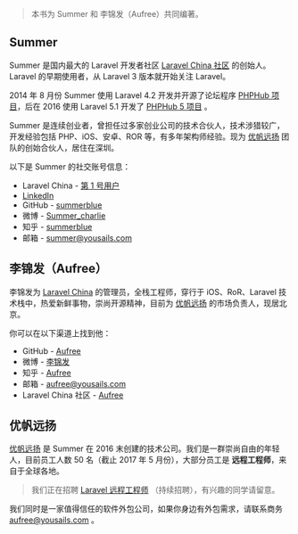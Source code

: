 > 本书为 Summer 和 李锦发（Aufree）共同编著。

## Summer

Summer 是国内最大的 Laravel 开发者社区 [Laravel China 社区](https://laravel-china.org/) 的创始人。Laravel 的早期使用者，从 Laravel 3 版本就开始关注 Laravel。

2014 年 8 月份 Summer 使用 Laravel 4.2 开发并开源了论坛程序 [PHPHub 项目](https://github.com/summerblue/phphub)，后在 2016 使用 Laravel 5.1 开发了  [PHPHub 5 项目](https://github.com/summerblue/phphub5) 。

Summer 是连续创业者，曾担任过多家创业公司的技术合伙人，技术涉猎较广，开发经验包括 PHP、iOS、安卓、ROR 等，有多年架构师经验。现为 [优帆远扬](https://yousails.com/) 团队的创始合伙人，居住在深圳。

以下是 Summer 的社交账号信息：

- Laravel China - [第 1 号用户](https://laravel-china.org/users/1)
- [LinkedIn](https://www.linkedin.com/in/summer-10815431?trk=hp-identity-name)
- GitHub - [summerblue](https://github.com/summerblue)
- 微博 - [Summer_charlie](http://weibo.com/1837553744)
- 知乎 - [summerblue](https://www.zhihu.com/people/summerblue)
- 邮箱 - [summer@yousails.com](mailto:summer@yousails.com)

## 李锦发（Aufree）

李锦发为 [Laravel China](https://laravel-china.org/) 的管理员，全栈工程师，穿行于 iOS、RoR、Laravel 技术栈中，热爱新鲜事物，崇尚开源精神，目前为 [优帆远扬](https://yousails.com/) 的市场负责人，现居北京。

你可以在以下渠道上找到他：

- GitHub - [Aufree](https://github.com/aufree)
- 微博 - [李锦发](https://weibo.com/jinfali)
- 知乎 - [Aufree](https://www.zhihu.com/people/aufree)
- 邮箱 - [aufree@yousails.com](mailto:aufree@yousails.com)
- Laravel China 社区 - [Aufree](https://laravel-china.org/users/5)

## 优帆远扬

[优帆远扬](https://yousails.com/) 是 Summer 在 2016 末创建的技术公司。我们是一群崇尚自由的年轻人，目前员工人数 50 名（截止 2017 年 5 月份），大部分员工是 **远程工程师**，来自于全球各地。

> 我们正在招聘 [Laravel 远程工程师](https://laravel-china.org/topics/3626/laravel-remote-and-its-sails-and-freedom) （持续招聘），有兴趣的同学请留意。

我们同时是一家值得信任的软件外包公司，如果你身边有外包需求，请联系商务 [aufree@yousails.com](mailto:aufree@yousails.com) 。
